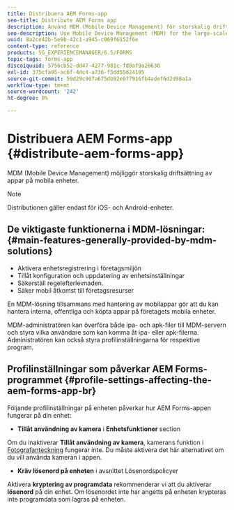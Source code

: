 ```yaml
---
title: Distribuera AEM Forms-app
seo-title: Distribute AEM Forms app
description: Använd MDM (Mobile Device Management) för storskalig driftsättning av appar på mobila enheter.
seo-description: Use Mobile Device Management (MDM) for the large-scale deployment of apps on mobile devices.
uuid: 8a2ce42b-5e9b-42c1-a945-c069f6152f6e
content-type: reference
products: SG_EXPERIENCEMANAGER/6.5/FORMS
topic-tags: forms-app
discoiquuid: 5756cb52-dd47-4277-981c-fd0af9a20638
exl-id: 375cfa95-ac6f-44c4-a736-f5dd55d24195
source-git-commit: 50d29c967a675db92e077916fb4adef6d2d98a1a
workflow-type: tm+mt
source-wordcount: '242'
ht-degree: 0%

---
```


# Distribuera AEM Forms-app {#distribute-aem-forms-app}

MDM (Mobile Device Management) möjliggör storskalig driftsättning av appar på mobila enheter.

>[!NOTE]
>
>Distributionen gäller endast för iOS- och Android-enheter.

## De viktigaste funktionerna i MDM-lösningar: {#main-features-generally-provided-by-mdm-solutions}

* Aktivera enhetsregistrering i företagsmiljön
* Tillåt konfiguration och uppdatering av enhetsinställningar
* Säkerställ regelefterlevnaden.
* Säker mobil åtkomst till företagsresurser

En MDM-lösning tillsammans med hantering av mobilappar gör att du kan hantera interna, offentliga och köpta appar på företagets mobila enheter.

MDM-administratören kan överföra både ipa- och apk-filer till MDM-servern och styra vilka användare som kan komma åt ipa- eller apk-filerna. Administratören kan också styra profilinställningarna för respektive program.

## Profilinställningar som påverkar AEM Forms-programmet {#profile-settings-affecting-the-aem-forms-app-br}

Följande profilinställningar på enheten påverkar hur AEM Forms-appen fungerar på din enhet:

* **Tillåt användning av kamera** i **Enhetsfunktioner** section

Om du inaktiverar **Tillåt användning av kamera**, kamerans funktion i [Fotografanteckning](/help/forms/using/add-attachments.md) fungerar inte. Du måste aktivera det här alternativet om du vill använda kameran i appen.

* **Kräv lösenord på enheten** i avsnittet Lösenordspolicyer

Aktivera **kryptering av programdata** rekommenderar vi att du aktiverar **lösenord** på din enhet. Om lösenordet inte har angetts på enheten krypteras inte programdata som lagras på enheten.
